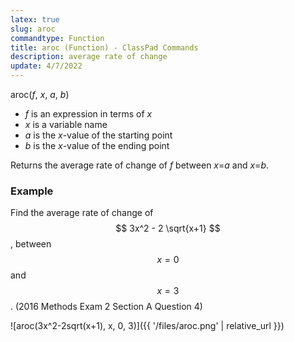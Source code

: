 ```yaml
---
latex: true
slug: aroc
commandtype: Function
title: aroc (Function) - ClassPad Commands
description: average rate of change
update: 4/7/2022
---
```


aroc(*f*, *x*, *a*, *b*)

- *f* is an expression in terms of *x*
- *x* is a variable name
- *a* is the *x*-value of the starting point
- *b* is the *x*-value of the ending point

Returns the average rate of change of *f* between *x*=*a* and *x*=*b*.

### Example

Find the average rate of change of $$ 3x^2 - 2 \sqrt{x+1} $$, between $$ x=0 $$ and $$ x=3 $$. (2016 Methods Exam 2 Section A Question 4)

![aroc(3x^2-2sqrt(x+1), x, 0, 3)]({{ '/files/aroc.png' | relative_url }})